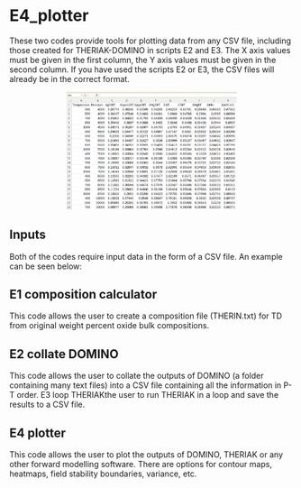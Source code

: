 # E4_plotter
These two codes provide tools for plotting data from any CSV file, including those created for THERIAK-DOMINO in scripts E2 and E3. The X axis values must be given in the first column, the Y axis values must be given in the second column. If you have used the scripts E2 or E3, the CSV files will already be in the correct format.

 <p align="center">
<img src="https://github.com/TMackay-Champion/LinaForma/blob/2ef1d08e30a91355a64d9770fca83716c708e314/images/E4_input.png", width="60%">
</p>


## Inputs
Both of the codes require input data in the form of a CSV file. An example can be seen below:

## E1 composition calculator
This code allows the user to create a composition file (THERIN.txt) for TD from original weight percent oxide bulk compositions.

## E2 collate DOMINO
This code allows the user to collate the outputs of DOMINO (a folder containing many text files) into a CSV file containing all the information in P-T order.
 E3 loop THERIAKthe user to run THERIAK in a loop and save the results to a CSV file.

## E4 plotter
This code allows the user to plot the outputs of DOMINO, THERIAK or any other forward modelling software. There are options for contour maps, heatmaps, field stability boundaries, variance, etc.